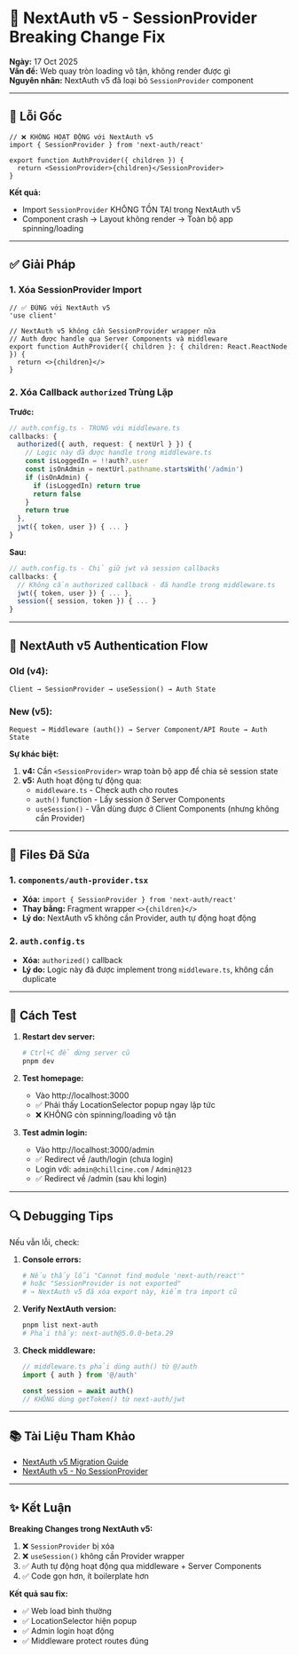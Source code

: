 # 🔧 NextAuth v5 - SessionProvider Breaking Change Fix

**Ngày:** 17 Oct 2025  
**Vấn đề:** Web quay tròn loading vô tận, không render được gì  
**Nguyên nhân:** NextAuth v5 đã loại bỏ `SessionProvider` component

---

## 🐛 Lỗi Gốc

```tsx
// ❌ KHÔNG HOẠT ĐỘNG với NextAuth v5
import { SessionProvider } from 'next-auth/react'

export function AuthProvider({ children }) {
  return <SessionProvider>{children}</SessionProvider>
}
```

**Kết quả:**
- Import `SessionProvider` KHÔNG TỒN TẠI trong NextAuth v5
- Component crash → Layout không render → Toàn bộ app spinning/loading

---

## ✅ Giải Pháp

### 1. Xóa SessionProvider Import

```tsx
// ✅ ĐÚNG với NextAuth v5
'use client'

// NextAuth v5 không cần SessionProvider wrapper nữa
// Auth được handle qua Server Components và middleware
export function AuthProvider({ children }: { children: React.ReactNode }) {
  return <>{children}</>
}
```

### 2. Xóa Callback `authorized` Trùng Lặp

**Trước:**
```typescript
// auth.config.ts - TRÙNG với middleware.ts
callbacks: {
  authorized({ auth, request: { nextUrl } }) {
    // Logic này đã được handle trong middleware.ts
    const isLoggedIn = !!auth?.user
    const isOnAdmin = nextUrl.pathname.startsWith('/admin')
    if (isOnAdmin) {
      if (isLoggedIn) return true
      return false
    }
    return true
  },
  jwt({ token, user }) { ... }
}
```

**Sau:**
```typescript
// auth.config.ts - Chỉ giữ jwt và session callbacks
callbacks: {
  // Không cần authorized callback - đã handle trong middleware.ts
  jwt({ token, user }) { ... },
  session({ session, token }) { ... }
}
```

---

## 🎯 NextAuth v5 Authentication Flow

### Old (v4):
```
Client → SessionProvider → useSession() → Auth State
```

### New (v5):
```
Request → Middleware (auth()) → Server Component/API Route → Auth State
```

**Sự khác biệt:**
1. **v4:** Cần `<SessionProvider>` wrap toàn bộ app để chia sẻ session state
2. **v5:** Auth hoạt động tự động qua:
   - `middleware.ts` - Check auth cho routes
   - `auth()` function - Lấy session ở Server Components
   - `useSession()` - Vẫn dùng được ở Client Components (nhưng không cần Provider)

---

## 📝 Files Đã Sửa

### 1. `components/auth-provider.tsx`
- **Xóa:** `import { SessionProvider } from 'next-auth/react'`
- **Thay bằng:** Fragment wrapper `<>{children}</>`
- **Lý do:** NextAuth v5 không cần Provider, auth tự động hoạt động

### 2. `auth.config.ts`
- **Xóa:** `authorized()` callback
- **Lý do:** Logic này đã được implement trong `middleware.ts`, không cần duplicate

---

## 🧪 Cách Test

1. **Restart dev server:**
   ```bash
   # Ctrl+C để dừng server cũ
   pnpm dev
   ```

2. **Test homepage:**
   - Vào http://localhost:3000
   - ✅ Phải thấy LocationSelector popup ngay lập tức
   - ❌ KHÔNG còn spinning/loading vô tận

3. **Test admin login:**
   - Vào http://localhost:3000/admin
   - ✅ Redirect về /auth/login (chưa login)
   - Login với: `admin@chillcine.com` / `Admin@123`
   - ✅ Redirect về /admin (sau khi login)

---

## 🔍 Debugging Tips

Nếu vẫn lỗi, check:

1. **Console errors:**
   ```bash
   # Nếu thấy lỗi "Cannot find module 'next-auth/react'"
   # hoặc "SessionProvider is not exported"
   # → NextAuth v5 đã xóa export này, kiểm tra import cũ
   ```

2. **Verify NextAuth version:**
   ```bash
   pnpm list next-auth
   # Phải thấy: next-auth@5.0.0-beta.29
   ```

3. **Check middleware:**
   ```typescript
   // middleware.ts phải dùng auth() từ @/auth
   import { auth } from '@/auth'
   
   const session = await auth()
   // KHÔNG dùng getToken() từ next-auth/jwt
   ```

---

## 📚 Tài Liệu Tham Khảo

- [NextAuth v5 Migration Guide](https://authjs.dev/getting-started/migrating-to-v5)
- [NextAuth v5 - No SessionProvider](https://authjs.dev/getting-started/session-management/protecting#nextjs-middleware)

---

## ✨ Kết Luận

**Breaking Changes trong NextAuth v5:**
1. ❌ `SessionProvider` bị xóa
2. ❌ `useSession()` không cần Provider wrapper
3. ✅ Auth tự động hoạt động qua middleware + Server Components
4. ✅ Code gọn hơn, ít boilerplate hơn

**Kết quả sau fix:**
- ✅ Web load bình thường
- ✅ LocationSelector hiện popup
- ✅ Admin login hoạt động
- ✅ Middleware protect routes đúng
